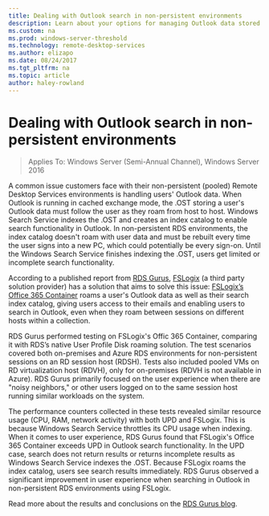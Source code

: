 ```yaml
---
title: Dealing with Outlook search in non-persistent environments
description: Learn about your options for managing Outlook data stored to a user profile disk.
ms.custom: na
ms.prod: windows-server-threshold
ms.technology: remote-desktop-services
ms.author: elizapo
ms.date: 08/24/2017
ms.tgt_pltfrm: na
ms.topic: article
author: haley-rowland
---
```

# Dealing with Outlook search in non-persistent environments

>Applies To: Windows Server (Semi-Annual Channel), Windows Server 2016

A common issue customers face with their non-persistent (pooled) Remote Desktop Services environments is handling users' Outlook data. When Outlook is running in cached exchange mode, the .OST storing a user's Outlook data must follow the user as they roam from host to host. Windows Search Service indexes the .OST and creates an index catalog to enable search functionality in Outlook. In non-persistent RDS environments, the index catalog doesn't roam with user data and must be rebuilt every time the user signs into a new PC, which could potentially be every sign-on. Until the Windows Search Service finishes indexing the .OST, users get limited or incomplete search functionality. 

According to a published report from [RDS Gurus](http://rdsgurus.com), [FSLogix](https://fslogix.com/) (a third party solution provider) has a solution that aims to solve this issue: [FSLogix’s Office 365 Container](https://fslogix.com/products/office-365-container) roams a user's Outlook data as well as their search index catalog, giving users access to their emails and enabling users to search in Outlook, even when they roam between sessions on different hosts within a collection.  

RDS Gurus performed testing on FSLogix's Offic 365 Container, comparing it with RDS’s native User Profile Disk roaming solution. The test scenarios covered both on-premises and Azure RDS environments for non-persistent sessions on an RD session host (RDSH). Tests also included pooled VMs on RD virtualization host (RDVH), only for on-premises (RDVH is not available in Azure). RDS Gurus primarily focused on the user experience when there are "noisy neighbors," or other users logged on to the same session host running similar workloads on the system. 

The performance counters collected in these tests revealed similar resource usage (CPU, RAM, network activity) with both UPD and FSLogix. This is because Windows Search Service throttles its CPU usage when indexing. When it comes to user experience, RDS Gurus found that FSLogix's Office 365 Container exceeds UPD in Outlook search functionality. In the UPD case, search does not return results or returns incomplete results as Windows Search Service indexes the .OST. Because FSLogix roams the index catalog, users see search results immediately. RDS Gurus observed a significant improvement in user experience when searching in Outlook in non-persistent RDS environments using FSLogix. 

Read more about the results and conclusions on the [RDS Gurus blog](http://www.rdsgurus.com/outlook-performance-in-non-persistent-environments-using-fslogixs-office-365-containers/). 
